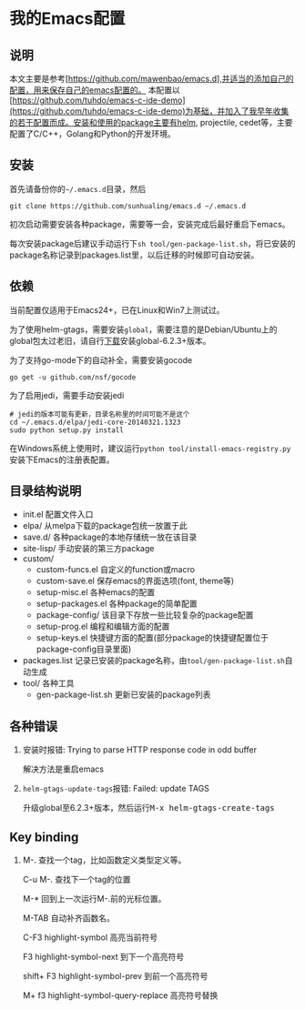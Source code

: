# 我的Emacs配置

## 说明
本文主要是参考[https://github.com/mawenbao/emacs.d],并适当的添加自己的配置，用来保存自己的emacs配置的。
本配置以[https://github.com/tuhdo/emacs-c-ide-demo](https://github.com/tuhdo/emacs-c-ide-demo)为基础，并加入了我早年收集的若干配置而成。安装和使用的package主要有helm, projectile, cedet等，主要配置了C/C++，Golang和Python的开发环境。

## 安装
首先请备份你的`~/.emacs.d`目录，然后

    git clone https://github.com/sunhualing/emacs.d ~/.emacs.d

初次启动需要安装各种package，需要等一会，安装完成后最好重启下emacs。

每次安装package后建议手动运行下`sh tool/gen-package-list.sh`，将已安装的package名称记录到packages.list里，以后迁移的时候即可自动安装。

## 依赖
当前配置仅适用于Emacs24+，已在Linux和Win7上测试过。

为了使用helm-gtags，需要安装`global`，需要注意的是Debian/Ubuntu上的global包太过老旧，请自行[下载](http://www.gnu.org/software/global/download.html)安装global-6.2.3+版本。

为了支持go-mode下的自动补全，需要安装gocode

    go get -u github.com/nsf/gocode

为了启用jedi，需要手动安装jedi

    # jedi的版本可能有更新，目录名称里的时间可能不是这个
    cd ~/.emacs.d/elpa/jedi-core-20140321.1323
    sudo python setup.py install

在Windows系统上使用时，建议运行`python tool/install-emacs-registry.py`安装下Emacs的注册表配置。

## 目录结构说明

* init.el       配置文件入口
* elpa/         从melpa下载的package包统一放置于此
* save.d/       各种package的本地存储统一放在该目录
* site-lisp/    手动安装的第三方package
* custom/
    * custom-funcs.el   自定义的function或macro
    * custom-save.el    保存emacs的界面选项(font, theme等)
    * setup-misc.el     各种emacs的配置
    * setup-packages.el 各种package的简单配置
    * package-config/   该目录下存放一些比较复杂的package配置
    * setup-prog.el     编程和编辑方面的配置
    * setup-keys.el     快捷键方面的配置(部分package的快捷键配置位于package-config目录里面)
* packages.list 记录已安装的package名称，由`tool/gen-package-list.sh`自动生成
* tool/         各种工具
    * gen-package-list.sh   更新已安装的package列表

## 各种错误
1. 安装时报错: Trying to parse HTTP response code in odd buffer

    解决方法是重启emacs

2. `helm-gtags-update-tags`报错: Failed: update TAGS

    升级global至6.2.3+版本，然后运行<kbd>M-x helm-gtags-create-tags</kbd>

## Key binding
1. M-. 查找一个tag，比如函数定义类型定义等。

   C-u M-. 查找下一个tag的位置
   
   M-* 回到上一次运行M-.前的光标位置。
   
   M-TAB 自动补齐函数名。
   
   C-F3 highlight-symbol 高亮当前符号
   
   F3   highlight-symbol-next  到下一个高亮符号
   
   shift+ F3 highlight-symbol-prev 到前一个高亮符号
   
   M+ f3     highlight-symbol-query-replace 高亮符号替换
